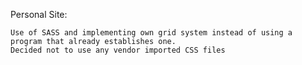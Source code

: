 Personal Site:

	Use of SASS and implementing own grid system instead of using a program that already establishes one.
	Decided not to use any vendor imported CSS files
	